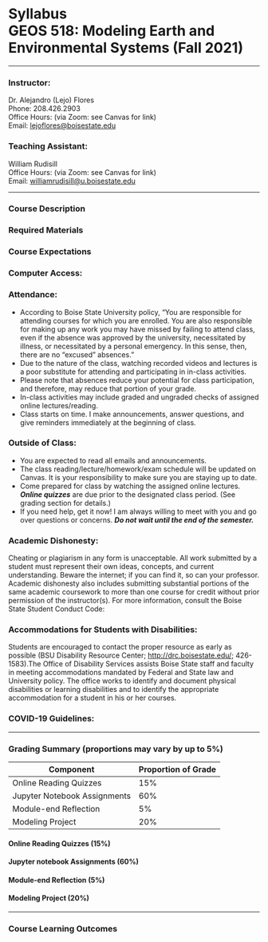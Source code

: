 # Syllabus<br>GEOS 518: Modeling Earth and Environmental Systems (Fall 2021)

--- 

### Instructor:
Dr. Alejandro (Lejo) Flores  
Phone: 208.426.2903  
Office Hours: (via Zoom: see Canvas for link)  
Email: [lejoflores@boisestate.edu](lejoflores@boisestate.edu)  

### Teaching Assistant:
William Rudisill  
Office Hours: (via Zoom: see Canvas for link)  
Email: [williamrudisill@u.boisestate.edu](williamrudisill@u.boisestate.edu)  

---

### Course Description


### Required Materials

### Course Expectations

### Computer Access:

### Attendance:
* According to Boise State University policy, “You are responsible for attending courses for which you are enrolled. You are also responsible for making up any work you may have missed by failing to attend class, even if the absence was approved by the university, necessitated by illness, or necessitated by a personal emergency. In this sense, then, there are no “excused” absences.” 
* Due to the nature of the class, watching recorded videos and lectures is a poor substitute for attending and participating in in-class activities.
* Please note that absences reduce your potential for class participation, and therefore, may reduce that portion of your grade.
* In-class activities may include graded and ungraded checks of assigned online lectures/reading.
* Class starts on time.  I make announcements, answer questions, and give reminders immediately at the beginning of class. 

### Outside of Class:
* You are expected to read all emails and announcements.  
* The class reading/lecture/homework/exam schedule will be updated on Canvas.  It is your responsibility to make sure you are staying up to date.
* Come prepared for class by watching the assigned online lectures. ***Online quizzes*** are due prior to the designated class period.  (See grading section for details.)
* If you need help, get it now!  I am always willing to meet with you and go over questions or concerns. ***Do not wait until the end of the semester.***

### Academic Dishonesty:
Cheating or plagiarism in any form is unacceptable. All work submitted by a student must represent their own ideas, concepts, and current understanding. Beware the internet; if you can find it, so can your professor. Academic dishonesty also includes submitting substantial portions of the same academic coursework to more than one course for credit without prior permission of the instructor(s). For more information, consult the Boise State Student Conduct Code: []()


### Accommodations for Students with Disabilities:
Students are encouraged to contact the proper resource as early as possible (BSU Disability Resource Center; http://drc.boisestate.edu/; 426-1583).The Office of Disability Services assists Boise State staff and faculty in meeting accommodations mandated by Federal and State law and University policy.  The office works to identify and document physical disabilities or learning disabilities and to identify the appropriate accommodation for a student in his or her courses.


### COVID-19 Guidelines:

---

### Grading Summary (proportions may vary by up to 5%)

| Component | Proportion of Grade |
| --- | --- |
| Online Reading Quizzes | 15% |
| Jupyter Notebook Assignments | 60% |
| Module-end Reflection | 5% |
| Modeling Project | 20% |

#### Online Reading Quizzes (15%)

#### Jupyter notebook Assignments (60%)


#### Module-end Reflection (5%)


#### Modeling Project (20%)


--- 

### Course Learning Outcomes


